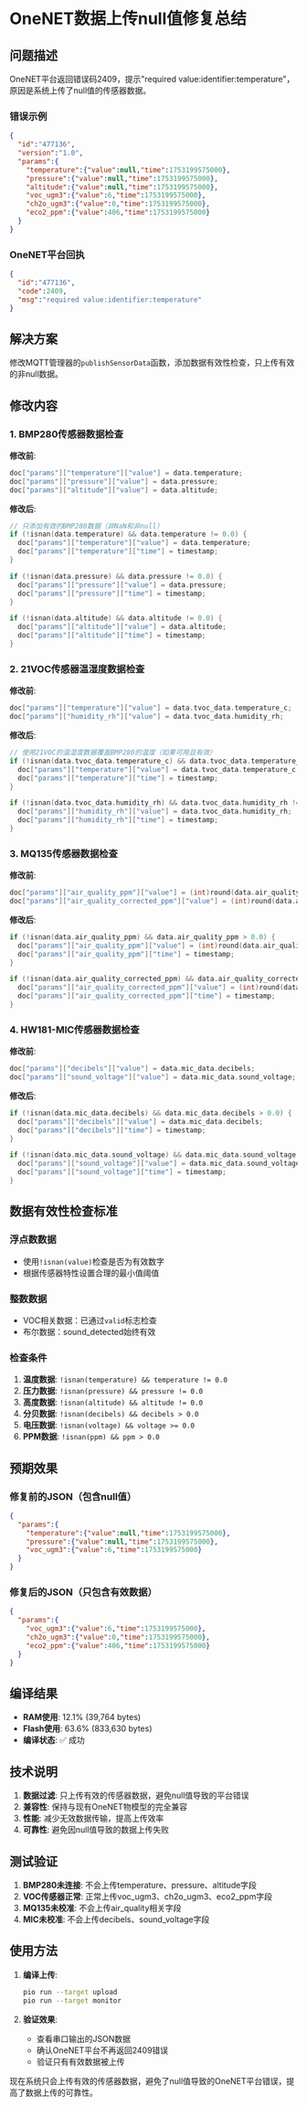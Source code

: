# OneNET数据上传null值修复总结

## 问题描述

OneNET平台返回错误码2409，提示"required value:identifier:temperature"，原因是系统上传了null值的传感器数据。

### 错误示例
```json
{
  "id":"477136",
  "version":"1.0",
  "params":{
    "temperature":{"value":null,"time":1753199575000},
    "pressure":{"value":null,"time":1753199575000},
    "altitude":{"value":null,"time":1753199575000},
    "voc_ugm3":{"value":6,"time":1753199575000},
    "ch2o_ugm3":{"value":0,"time":1753199575000},
    "eco2_ppm":{"value":406,"time":1753199575000}
  }
}
```

### OneNET平台回执
```json
{
  "id":"477136",
  "code":2409,
  "msg":"required value:identifier:temperature"
}
```

## 解决方案

修改MQTT管理器的`publishSensorData`函数，添加数据有效性检查，只上传有效的非null数据。

## 修改内容

### 1. BMP280传感器数据检查

**修改前**:
```cpp
doc["params"]["temperature"]["value"] = data.temperature;
doc["params"]["pressure"]["value"] = data.pressure;
doc["params"]["altitude"]["value"] = data.altitude;
```

**修改后**:
```cpp
// 只添加有效的BMP280数据（非NaN和非null）
if (!isnan(data.temperature) && data.temperature != 0.0) {
  doc["params"]["temperature"]["value"] = data.temperature;
  doc["params"]["temperature"]["time"] = timestamp;
}

if (!isnan(data.pressure) && data.pressure != 0.0) {
  doc["params"]["pressure"]["value"] = data.pressure;
  doc["params"]["pressure"]["time"] = timestamp;
}

if (!isnan(data.altitude) && data.altitude != 0.0) {
  doc["params"]["altitude"]["value"] = data.altitude;
  doc["params"]["altitude"]["time"] = timestamp;
}
```

### 2. 21VOC传感器温湿度数据检查

**修改前**:
```cpp
doc["params"]["temperature"]["value"] = data.tvoc_data.temperature_c;
doc["params"]["humidity_rh"]["value"] = data.tvoc_data.humidity_rh;
```

**修改后**:
```cpp
// 使用21VOC的温湿度数据覆盖BMP280的温度（如果可用且有效）
if (!isnan(data.tvoc_data.temperature_c) && data.tvoc_data.temperature_c != 0.0) {
  doc["params"]["temperature"]["value"] = data.tvoc_data.temperature_c;
  doc["params"]["temperature"]["time"] = timestamp;
}

if (!isnan(data.tvoc_data.humidity_rh) && data.tvoc_data.humidity_rh != 0.0) {
  doc["params"]["humidity_rh"]["value"] = data.tvoc_data.humidity_rh;
  doc["params"]["humidity_rh"]["time"] = timestamp;
}
```

### 3. MQ135传感器数据检查

**修改前**:
```cpp
doc["params"]["air_quality_ppm"]["value"] = (int)round(data.air_quality_ppm);
doc["params"]["air_quality_corrected_ppm"]["value"] = (int)round(data.air_quality_corrected_ppm);
```

**修改后**:
```cpp
if (!isnan(data.air_quality_ppm) && data.air_quality_ppm > 0.0) {
  doc["params"]["air_quality_ppm"]["value"] = (int)round(data.air_quality_ppm);
  doc["params"]["air_quality_ppm"]["time"] = timestamp;
}

if (!isnan(data.air_quality_corrected_ppm) && data.air_quality_corrected_ppm > 0.0) {
  doc["params"]["air_quality_corrected_ppm"]["value"] = (int)round(data.air_quality_corrected_ppm);
  doc["params"]["air_quality_corrected_ppm"]["time"] = timestamp;
}
```

### 4. HW181-MIC传感器数据检查

**修改前**:
```cpp
doc["params"]["decibels"]["value"] = data.mic_data.decibels;
doc["params"]["sound_voltage"]["value"] = data.mic_data.sound_voltage;
```

**修改后**:
```cpp
if (!isnan(data.mic_data.decibels) && data.mic_data.decibels > 0.0) {
  doc["params"]["decibels"]["value"] = data.mic_data.decibels;
  doc["params"]["decibels"]["time"] = timestamp;
}

if (!isnan(data.mic_data.sound_voltage) && data.mic_data.sound_voltage >= 0.0) {
  doc["params"]["sound_voltage"]["value"] = data.mic_data.sound_voltage;
  doc["params"]["sound_voltage"]["time"] = timestamp;
}
```

## 数据有效性检查标准

### 浮点数数据
- 使用`!isnan(value)`检查是否为有效数字
- 根据传感器特性设置合理的最小值阈值

### 整数数据
- VOC相关数据：已通过`valid`标志检查
- 布尔数据：sound_detected始终有效

### 检查条件
1. **温度数据**: `!isnan(temperature) && temperature != 0.0`
2. **压力数据**: `!isnan(pressure) && pressure != 0.0`
3. **高度数据**: `!isnan(altitude) && altitude != 0.0`
4. **分贝数据**: `!isnan(decibels) && decibels > 0.0`
5. **电压数据**: `!isnan(voltage) && voltage >= 0.0`
6. **PPM数据**: `!isnan(ppm) && ppm > 0.0`

## 预期效果

### 修复前的JSON（包含null值）
```json
{
  "params":{
    "temperature":{"value":null,"time":1753199575000},
    "pressure":{"value":null,"time":1753199575000},
    "voc_ugm3":{"value":6,"time":1753199575000}
  }
}
```

### 修复后的JSON（只包含有效数据）
```json
{
  "params":{
    "voc_ugm3":{"value":6,"time":1753199575000},
    "ch2o_ugm3":{"value":0,"time":1753199575000},
    "eco2_ppm":{"value":406,"time":1753199575000}
  }
}
```

## 编译结果

- **RAM使用**: 12.1% (39,764 bytes)
- **Flash使用**: 63.6% (833,630 bytes)
- **编译状态**: ✅ 成功

## 技术说明

1. **数据过滤**: 只上传有效的传感器数据，避免null值导致的平台错误
2. **兼容性**: 保持与现有OneNET物模型的完全兼容
3. **性能**: 减少无效数据传输，提高上传效率
4. **可靠性**: 避免因null值导致的数据上传失败

## 测试验证

1. **BMP280未连接**: 不会上传temperature、pressure、altitude字段
2. **VOC传感器正常**: 正常上传voc_ugm3、ch2o_ugm3、eco2_ppm字段
3. **MQ135未校准**: 不会上传air_quality相关字段
4. **MIC未校准**: 不会上传decibels、sound_voltage字段

## 使用方法

1. **编译上传**:
   ```bash
   pio run --target upload
   pio run --target monitor
   ```

2. **验证效果**:
   - 查看串口输出的JSON数据
   - 确认OneNET平台不再返回2409错误
   - 验证只有有效数据被上传

现在系统只会上传有效的传感器数据，避免了null值导致的OneNET平台错误，提高了数据上传的可靠性。
